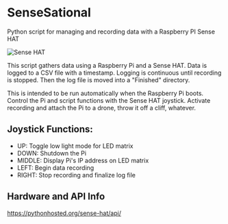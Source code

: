 # SenseSational
Python script for managing and recording data with a Raspberry PI Sense HAT

![Sense HAT](https://dl.dropboxusercontent.com/u/6886662/SenseHATPi.jpg)

This script gathers data using a Raspberry Pi and a Sense HAT. Data is logged to a CSV file with a timestamp. Logging is continuous until recording is stopped. Then the log file is moved into a "Finished" directory.

This is intended to be run automatically when the Raspberry Pi boots. Control the Pi and script functions with the Sense HAT joystick. Activate recording and attach the Pi to a drone, throw it off a cliff, whatever.

## Joystick Functions:

* UP: Toggle low light mode for LED matrix
* DOWN: Shutdown the Pi
* MIDDLE: Display Pi's IP address on LED matrix
* LEFT: Begin data recording
* RIGHT: Stop recording and finalize log file

## Hardware and API Info
https://pythonhosted.org/sense-hat/api/

